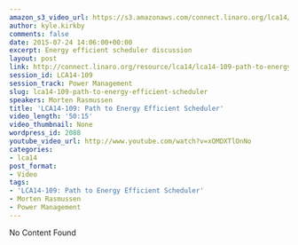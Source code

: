 ```yaml
---
amazon_s3_video_url: https://s3.amazonaws.com/connect.linaro.org/lca14/videos/03-03-Monday/LCA14-109-+Path+to+Energy+Efficient+Scheduler.mp4
author: kyle.kirkby
comments: false
date: 2015-07-24 14:06:00+00:00
excerpt: Energy efficient scheduler discussion
layout: post
link: http://connect.linaro.org/resource/lca14/lca14-109-path-to-energy-efficient-scheduler/
session_id: LCA14-109
session_track: Power Management
slug: lca14-109-path-to-energy-efficient-scheduler
speakers: Morten Rasmussen
title: 'LCA14-109: Path to Energy Efficient Scheduler'
video_length: '50:15'
video_thumbnail: None
wordpress_id: 2088
youtube_video_url: http://www.youtube.com/watch?v=xOMDXTlOnNo
categories:
- lca14
post_format:
- Video
tags:
- 'LCA14-109: Path to Energy Efficient Scheduler'
- Morten Rasmussen
- Power Management
---
```


No Content Found
